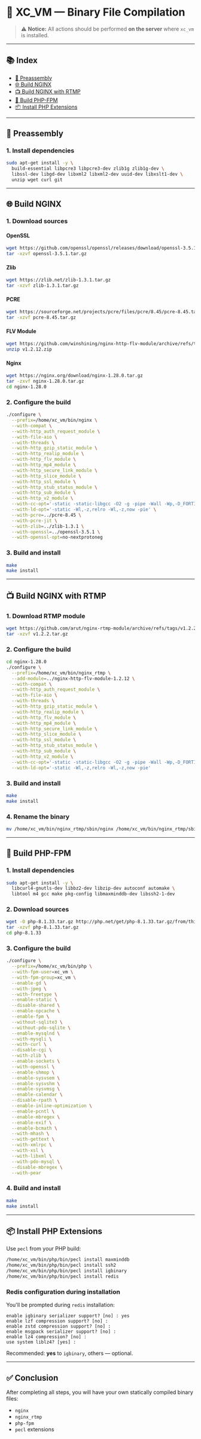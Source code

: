 # 🧱 XC_VM — Binary File Compilation

> ⚠️ **Notice:** All actions should be performed **on the server** where `xc_vm` is installed.

---

## 📚 Index

* [🔧 Preassembly](#preassembly)
* [🌐 Build NGINX](#build-nginx)
* [📺 Build NGINX with RTMP](#build-nginx-with-rtmp)
* [🐘 Build PHP-FPM](#build-php-fpm)
* [📦 Install PHP Extensions](#install-php-extensions)

---

## 🔧 Preassembly

### 1. Install dependencies

```bash
sudo apt-get install -y \
  build-essential libpcre3 libpcre3-dev zlib1g zlib1g-dev \
  libssl-dev libgd-dev libxml2 libxml2-dev uuid-dev libxslt1-dev \
  unzip wget curl git
```

---

## 🌐 Build NGINX

### 1. Download sources

#### OpenSSL

```bash
wget https://github.com/openssl/openssl/releases/download/openssl-3.5.1/openssl-3.5.1.tar.gz
tar -xzvf openssl-3.5.1.tar.gz
```

#### Zlib

```bash
wget https://zlib.net/zlib-1.3.1.tar.gz
tar -xzvf zlib-1.3.1.tar.gz
```

#### PCRE

```bash
wget https://sourceforge.net/projects/pcre/files/pcre/8.45/pcre-8.45.tar.gz
tar -xzvf pcre-8.45.tar.gz
```

#### FLV Module

```bash
wget https://github.com/winshining/nginx-http-flv-module/archive/refs/tags/v1.2.12.zip
unzip v1.2.12.zip
```

#### Nginx

```bash
wget https://nginx.org/download/nginx-1.28.0.tar.gz
tar -zxvf nginx-1.28.0.tar.gz
cd nginx-1.28.0
```

### 2. Configure the build

```bash
./configure \
  --prefix=/home/xc_vm/bin/nginx \
  --with-compat \
  --with-http_auth_request_module \
  --with-file-aio \
  --with-threads \
  --with-http_gzip_static_module \
  --with-http_realip_module \
  --with-http_flv_module \
  --with-http_mp4_module \
  --with-http_secure_link_module \
  --with-http_slice_module \
  --with-http_ssl_module \
  --with-http_stub_status_module \
  --with-http_sub_module \
  --with-http_v2_module \
  --with-cc-opt='-static -static-libgcc -O2 -g -pipe -Wall -Wp,-D_FORTIFY_SOURCE=2 -fexceptions -fstack-protector --param=ssp-buffer-size=4 -m64 -mtune=generic -fPIC' \
  --with-ld-opt='-static -Wl,-z,relro -Wl,-z,now -pie' \
  --with-pcre=../pcre-8.45 \
  --with-pcre-jit \
  --with-zlib=../zlib-1.3.1 \
  --with-openssl=../openssl-3.5.1 \
  --with-openssl-opt=no-nextprotoneg
```

### 3. Build and install

```bash
make
make install
```

---

## 📺 Build NGINX with RTMP

### 1. Download RTMP module

```bash
wget https://github.com/arut/nginx-rtmp-module/archive/refs/tags/v1.2.2.tar.gz
tar -xzvf v1.2.2.tar.gz
```

### 2. Configure the build

```bash
cd nginx-1.28.0
./configure \
  --prefix=/home/xc_vm/bin/nginx_rtmp \
  --add-module=../nginx-http-flv-module-1.2.12 \
  --with-compat \
  --with-http_auth_request_module \
  --with-file-aio \
  --with-threads \
  --with-http_gzip_static_module \
  --with-http_realip_module \
  --with-http_flv_module \
  --with-http_mp4_module \
  --with-http_secure_link_module \
  --with-http_slice_module \
  --with-http_ssl_module \
  --with-http_stub_status_module \
  --with-http_sub_module \
  --with-http_v2_module \
  --with-cc-opt='-static -static-libgcc -O2 -g -pipe -Wall -Wp,-D_FORTIFY_SOURCE=2 -fexceptions -fstack-protector --param=ssp-buffer-size=4 -m64 -mtune=generic -fPIC' \
  --with-ld-opt='-static -Wl,-z,relro -Wl,-z,now -pie'
```

### 3. Build and install

```bash
make
make install
```

### 4. Rename the binary

```bash
mv /home/xc_vm/bin/nginx_rtmp/sbin/nginx /home/xc_vm/bin/nginx_rtmp/sbin/nginx_rtmp
```

---

## 🐘 Build PHP-FPM

### 1. Install dependencies

```bash
sudo apt-get install -y \
  libcurl4-gnutls-dev libbz2-dev libzip-dev autoconf automake \
  libtool m4 gcc make pkg-config libmaxminddb-dev libssh2-1-dev
```

### 2. Download sources

```bash
wget -O php-8.1.33.tar.gz http://php.net/get/php-8.1.33.tar.gz/from/this/mirror
tar -xzvf php-8.1.33.tar.gz
cd php-8.1.33
```

### 3. Configure the build

```bash
./configure \
  --prefix=/home/xc_vm/bin/php \
  --with-fpm-user=xc_vm \
  --with-fpm-group=xc_vm \
  --enable-gd \
  --with-jpeg \
  --with-freetype \
  --enable-static \
  --disable-shared \
  --enable-opcache \
  --enable-fpm \
  --without-sqlite3 \
  --without-pdo-sqlite \
  --enable-mysqlnd \
  --with-mysqli \
  --with-curl \
  --disable-cgi \
  --with-zlib \
  --enable-sockets \
  --with-openssl \
  --enable-shmop \
  --enable-sysvsem \
  --enable-sysvshm \
  --enable-sysvmsg \
  --enable-calendar \
  --disable-rpath \
  --enable-inline-optimization \
  --enable-pcntl \
  --enable-mbregex \
  --enable-exif \
  --enable-bcmath \
  --with-mhash \
  --with-gettext \
  --with-xmlrpc \
  --with-xsl \
  --with-libxml \
  --with-pdo-mysql \
  --disable-mbregex \
  --with-pear
```

### 4. Build and install

```bash
make
make install
```

---

## 📦 Install PHP Extensions

Use `pecl` from your PHP build:

```bash
/home/xc_vm/bin/php/bin/pecl install maxminddb
/home/xc_vm/bin/php/bin/pecl install ssh2
/home/xc_vm/bin/php/bin/pecl install igbinary
/home/xc_vm/bin/php/bin/pecl install redis
```

### Redis configuration during installation

You'll be prompted during `redis` installation:

```
enable igbinary serializer support? [no] : yes
enable lzf compression support? [no] :
enable zstd compression support? [no] :
enable msgpack serializer support? [no] :
enable lz4 compression? [no] :
use system liblz4? [yes] :
```

Recommended: **yes** to `igbinary`, others — optional.

---

## ✅ Conclusion

After completing all steps, you will have your own statically compiled binary files:

* `nginx`
* `nginx_rtmp`
* `php-fpm`
* `pecl` extensions
